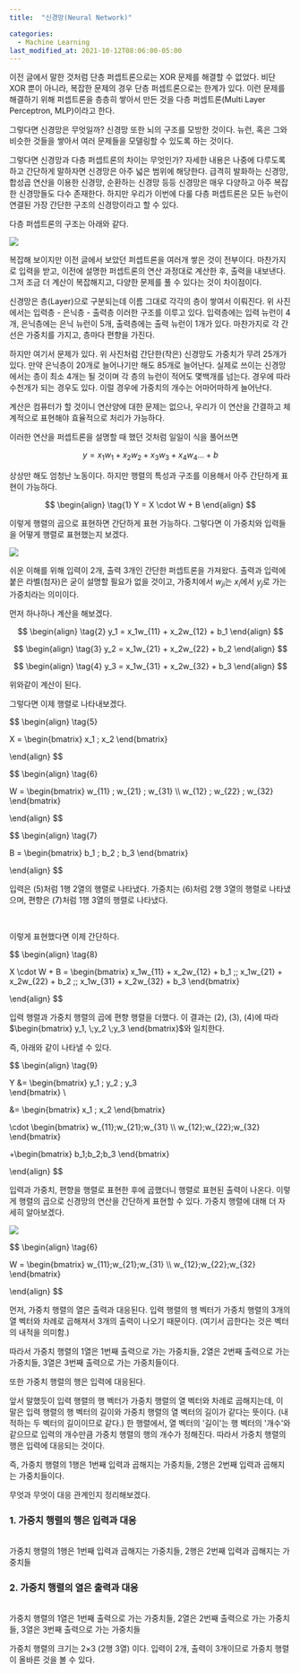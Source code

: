 ```yaml
---
title:  "신경망(Neural Network)"

categories:
  - Machine Learning 
last_modified_at: 2021-10-12T08:06:00-05:00
---
```


이전 글에서 말한 것처럼 단층 퍼셉트론으로는 XOR 문제를 해결할 수 없었다.
비단 XOR 뿐이 아니라, 복잡한 문제의 경우 단층 퍼셉트론으로는 한계가 있다.
이런 문제를 해결하기 위해 퍼셉트론을 층층히 쌓아서 만든 것을 다층 퍼셉트론(Multi Layer Perceptron, MLP)이라고 한다.

그렇다면 신경망은 무엇일까?
신경망 또한 뇌의 구조를 모방한 것이다.
뉴런, 혹은 그와 비슷한 것들을 쌓아서 여러 문제들을 모델링할 수 있도록 하는 것이다.

그렇다면 신경망과 다층 퍼셉트론의 차이는 무엇인가?
자세한 내용은 나중에 다루도록 하고 간단하게 말하자면 신경망은 아주 넓은 범위에 해당한다.
급격히 발화하는 신경망, 합성곱 연산을 이용한 신경망, 순환하는 신경망 등등
신경망은 매우 다양하고 아주 복잡한 신경망들도 다수 존재한다.
하지만 우리가 이번에 다룰 다층 퍼셉트론은 모든 뉴런이 연결된 가장 간단한 구조의 신경망이라고 할 수 있다.

다층 퍼셉트론의 구조는 아래와 같다.

![](/assets/image/neuralnetwork.png)

복잡해 보이지만 이전 글에서 보았던 퍼셉트론을 여러개 쌓은 것이 전부이다.
마찬가지로 입력을 받고, 이전에 설명한 퍼셉트론의 연산 과정대로 계산한 후, 출력을 내보낸다.
그저 조금 더 계산이 복잡해지고, 다양한 문제를 풀 수 있다는 것이 차이점이다. 

신경망은 층(Layer)으로 구분되는데 이름 그대로 각각의 층이 쌓여서 이뤄진다.
위 사진에서는 입력층 - 은닉층 - 출력층 이러한 구조를 이루고 있다.
입력층에는 입력 뉴런이 4개, 은닉층에는 은닉 뉴런이 5개, 출력층에는 출력 뉴런이 1개가 있다.
마찬가지로 각 간선은 가중치를 가지고, 층마다 편향을 가진다.

하지만 여기서 문제가 있다.
위 사진처럼 간단한(작은) 신경망도 가중치가 무려 25개가 있다.
만약 은닉층이 20개로 늘어나기만 해도 85개로 늘어난다.
실제로 쓰이는 신경망에서는 층이 최소 4개는 될 것이며 각 층의 뉴런이 적어도 몇백개를 넘는다. 
경우에 따라 수천개가 되는 경우도 있다.
이럴 경우에 가중치의 개수는 어마어마하게 늘어난다.

계산은 컴퓨터가 할 것이니 연산양에 대한 문제는 없으나, 
우리가 이 연산을 간결하고 체계적으로 표현해야 효율적으로 처리가 가능하다.

이러한 연산을 퍼셉트론을 설명할 때 했던 것처럼 일일이 식을 풀어쓰면

$$y = x_1w_1 + x_2w_2 + x_3w_3+ x_4w_4 ... + b$$

상상만 해도 엄청난 노동이다. 하지만 행렬의 특성과 구조를 이용해서 아주 간단하게 표현이 가능하다.

$$
\begin{align} 
\tag{1}
Y = X \cdot W + B
\end{align}
$$

이렇게 행렬의 곱으로 표현하면 간단하게 표현 가능하다.
그렇다면 이 가중치와 입력들을 어떻게 행렬로 표현했는지 보겠다.

![](/assets/image/2-3perceptron.png)

쉬운 이해를 위해 입력이 2개, 출력 3개인 간단한 퍼셉트론을 가져왔다.
출력과 입력에 붙은 라벨(첨자)은 굳이 설명할 필요가 없을 것이고,
가중치에서 $w_{ji}$는 $x_i$에서 $y_j$로 가는 가중치라는 의미이다.

먼저 하나하나 계산을 해보겠다.

$$
\begin{align} 
\tag{2}
y_1 = x_1w_{11} + x_2w_{12} + b_1
\end{align}
$$

$$
\begin{align} 
\tag{3}
y_2 = x_1w_{21} + x_2w_{22} + b_2
\end{align}
$$

$$
\begin{align} 
\tag{4}
y_3 = x_1w_{31} + x_2w_{32} + b_3
\end{align}
$$

위와같이 계산이 된다.

그렇다면 이제 행렬로 나타내보겠다.

$$
\begin{align} 
\tag{5}

X = \begin{bmatrix} 
      x_1 \; x_2 
    \end{bmatrix}

\end{align}
$$

$$
\begin{align} 
\tag{6}

W = \begin{bmatrix} 
      w_{11} \; w_{21} \; w_{31} \\\\ 
      w_{12} \; w_{22} \; w_{32} 
    \end{bmatrix}

\end{align}
$$

$$
\begin{align} 
\tag{7}

B = \begin{bmatrix} 
      b_1 \; b_2 \; b_3 
    \end{bmatrix}

\end{align}
$$
 
입력은 (5)처럼 1행 2열의 행렬로 나타냈다. 
가중치는 (6)처럼 2행 3열의 행렬로 나타냈으며, 
편향은 (7)처럼 1행 3열의 행렬로 나타냈다. 

<br/>

이렇게 표현했다면 이제 간단하다. 

$$
\begin{align} 
\tag{8}

X \cdot W + B = \begin{bmatrix} 
                  x_1w_{11} + x_2w_{12} + b_1 \;\; x_1w_{21} + x_2w_{22} + b_2 \;\; x_1w_{31} + x_2w_{32} + b_3 
                \end{bmatrix}

\end{align}
$$

입력 행렬과 가중치 행렬의 곱에 편향 행렬을 더했다. 
이 결과는 (2), (3), (4)에 따라 $\begin{bmatrix} y_1, \;y_2 \;y_3 \end{bmatrix}$와 일치한다.

즉, 아래와 같이 나타낼 수 있다.

$$
\begin{align}
\tag{9}

Y &= \begin{bmatrix} 
      y_1 \; y_2 \; y_3  
    \end{bmatrix} \\ 

  &= \begin{bmatrix} 
      x_1 \; x_2 
    \end{bmatrix} 
  
\cdot \begin{bmatrix} 
        w_{11}\;w_{21}\;w_{31} \\\\ 
        w_{12}\;w_{22}\;w_{32} 
      \end{bmatrix} 

+\begin{bmatrix} 
    b_1\;b_2\;b_3
   \end{bmatrix}

\end{align}
$$

입력과 가중치, 편향을 행렬로 표현한 후에 곱했더니 행렬로 표현된 출력이 나온다.
이렇게 행렬의 곱으로 신경망의 연산을 간단하게 표현할 수 있다.
가중치 행렬에 대해 더 자세히 알아보겠다.

![](/assets/image/2-3perceptron.png)

$$
\begin{align} 
\tag{6}

W = \begin{bmatrix} 
      w_{11}\;w_{21}\;w_{31} \\\\ 
      w_{12}\;w_{22}\;w_{32} 
    \end{bmatrix}

\end{align}
$$

먼저, 가중치 행렬의 열은 출력과 대응된다.
입력 행렬의 행 벡터가 가중치 행렬의 3개의 열 벡터와 차례로 곱해져서 
3개의 출력이 나오기 때문이다. (여기서 곱한다는 것은 벡터의 내적을 의미함.)

따라서 가중치 행렬의 1열은 1번째 출력으로 가는 가중치들, 
2열은 2번째 출력으로 가는 가중치들, 3열은 3번째 출력으로 가는 가중치들이다.

또한 가중치 행렬의 행은 입력에 대응된다.

앞서 말했듯이 입력 행렬의 행 벡터가 가중치 행렬의 열 벡터와 차례로 곱해지는데,
이 말은 입력 행렬의 행 벡터의 길이와 가중치 행렬의 열 벡터의 길이가 같다는 뜻이다. (내적하는 두 벡터의 길이이므로 같다.)
한 행렬에서, 열 벡터의 '길이'는 행 벡터의 '개수'와 같으므로 입력의 개수만큼 가중치 행렬의 행의 개수가 정해진다.
따라서 가중치 행렬의 행은 입력에 대응되는 것이다.

즉, 가중치 행렬의 1행은 1번째 입력과 곱해지는 가중치들, 2행은 2번째 입력과 곱해지는 가중치들이다.

무엇과 무엇이 대응 관계인지 정리해보겠다.

### 1. 가중치 행렬의 행은 입력과 대응
<br/>
가중치 행렬의 1행은 1번째 입력과 곱해지는 가중치들, 2행은 2번째 입력과 곱해지는 가중치들

### 2. 가중치 행렬의 열은 출력과 대응
<br/>
가중치 행렬의 1열은 1번째 출력으로 가는 가중치들, 2열은 2번째 출력으로 가는 가중치들, 3열은 3번째 출력으로 가는 가중치들

가중치 행렬의 크기는 2×3 (2행 3열) 이다.
입력이 2개, 출력이 3개이므로 가중치 행렬이 올바른 것을 볼 수 있다.

 





